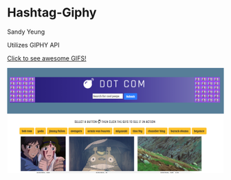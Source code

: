 # Hashtag-Giphy

Sandy Yeung

Utilizes GIPHY API

<a href="https://Sandynism.github.io/Hashtag-Giphy">Click to see awesome GIFS!</a>


![](assets/images/giphySS.png)